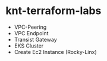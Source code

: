 # knt-terraform-labs
* VPC-Peering
* VPC Endpoint
* Transist Gateway
* EKS Cluster 
* Create Ec2 Instance (Rocky-Linx)
